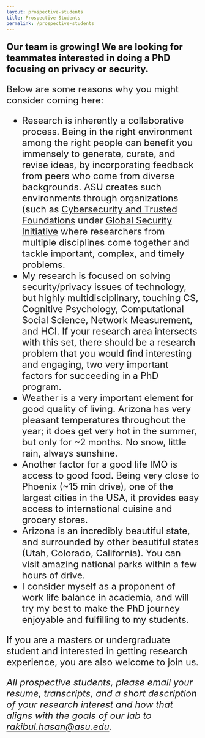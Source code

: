 ```yaml
---
layout: prospective-students
title: Prospective Students
permalink: /prospective-students
---
```

<font size="5">

**Our team is growing! We are looking for teammates interested in doing a PhD focusing on privacy or security.**

Below are some reasons why you might consider coming here:
  
- Research is inherently a collaborative process. Being in the right environment among the right people can benefit you immensely to generate, curate, and revise ideas, by incorporating feedback from peers who come from diverse backgrounds. ASU creates such environments through organizations (such as [Cybersecurity and Trusted Foundations](https://globalsecurity.asu.edu/expertise/cybersecurity-and-trusted-foundations/) under [Global Security Initiative](https://globalsecurity.asu.edu) where researchers from multiple disciplines come together and tackle important, complex, and timely problems.
- My research is focused on solving security/privacy issues of technology, but highly multidisciplinary, touching CS, Cognitive Psychology, Computational Social Science, Network Measurement, and HCI. If your research area intersects with this set, there should be a research problem that you would find interesting and engaging, two very important factors for succeeding in a PhD program.
- Weather is a very important element for good quality of living. Arizona has very pleasant temperatures throughout the year; it does get very hot in the summer, but only for ~2 months. No snow, little rain, always sunshine.
- Another factor for a good life IMO is access to good food. Being very close to Phoenix (~15 min drive), one of the largest cities in the USA, it provides easy access to international cuisine and grocery stores.
- Arizona is an incredibly beautiful state, and surrounded by other beautiful states (Utah, Colorado, California). You can visit amazing national parks within a few hours of drive.
- I consider myself as a proponent of work life balance in academia, and will try my best to make the PhD journey enjoyable and fulfilling to my students.
  
If you are a masters or undergraduate student and interested in getting research experience, you are also welcome to join us.

*All prospective students, please email your resume, transcripts, and a short description of your research interest and how that aligns with the goals of our lab to rakibul.hasan@asu.edu*.

  </font>
